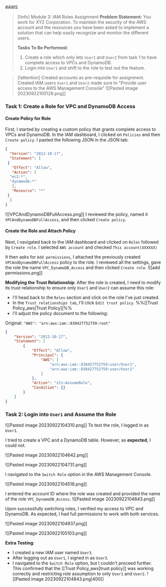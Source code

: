 #AWS
> [!info] Module 3: IAM Roles Assignment
> **Problem Statement:** 
> You work for XYZ Corporation. To maintain the security of the AWS account and the resources you have been asked to implement a solution that can help easily recognize and monitor the different users. 
> 
> **Tasks To Be Performed:** 
> 1. Create a role which only lets  `User1` and  `User2` from task 1 to have complete access to VPCs and DynamoDB. 
> 2. Login into  `User1` and shift to the role to test out the feature.



> [!attention] Created accounts as pre-requisite for assignment.
> Created  IAM users `User1` and  `User2` made sure to "Provide user access to the AWS Management Console"
> ![[Pasted image 20230922100128.png]]
>
>    


### Task 1: Create a Role for VPC and DynamoDB Access

#### Create Policy for Role

First, I started by creating a custom policy that grants complete access to VPCs and DynamoDB. In the IAM dashboard, I clicked on `Policies` and then `Create policy`. I pasted the following JSON in the JSON tab:

```json
{
  "Version": "2012-10-17",
  "Statement": [
 {
   "Effect": "Allow",
   "Action": [
  "ec2:*",
  "dynamodb:*"
   ],
   "Resource": "*"
 }
  ]
}
```

![[VPCAndDynamoDBFullAccess.png]]
I reviewed the policy, named it `VPCAndDynamoDBFullAccess`, and then clicked `Create policy`.

#### Create the Role and Attach Policy

Next, I navigated back to the IAM dashboard and clicked on `Roles` followed by `Create role`. 
I selected `AWS account` and checked `This account(XXXXXX)`

It then asks for `Add permissions`, I attached the previously created `VPCAndDynamoDBFullAccess` policy to the role. I reviewed all the settings, gave the role the name `VPC_DynamoDB_Access` and then clicked `Create role`.
![[add permissions.png]]


**Modifying the Trust Relationship**:
After the role is created, I need to modify its trust relationship to ensure only `User1` and `User2` can assume this role:
- I'll head back to the `Roles` section and click on the role I've just created.
- In the `Trust relationships tab`, I'll click `Edit trust policy`. %%[[Trust Policy_aws|Trust Policy]]%%
- I'll adjust the policy document to the following:

Original: `"AWS": "arn:aws:iam::838427752759:root"`

```json
{
    "Version": "2012-10-17",
    "Statement": [
        {
            "Effect": "Allow",
            "Principal": {
                "AWS": [
                    "arn:aws:iam::838427752759:user/User1",
                    "arn:aws:iam::838427752759:user/User2"
                ]
            },
            "Action": "sts:AssumeRole",
            "Condition": {}
        }
    ]
}
```

### Task 2: Login into  `User1` and Assume the Role
![[Pasted image 20230922104310.png]]
To test the role, I logged in as  `User1`. 

I tried to create a VPC and a DynamoDB table. However, as **expected**, I could not.

![[Pasted image 20230922104642.png]]

![[Pasted image 20230922104731.png]]

I navigated to the `Switch Role` option in the AWS Management Console. 

![[Pasted image 20230922104516.png]]

I entered the account ID where the role was created and provided the name of the role `VPC_DynamoDB_Access`.
![[Pasted image 20230922104843.png]]


Upon successfully switching roles, I verified my access to VPC and DynamoDB. As expected, I had full permissions to work with both services.

![[Pasted image 20230922104937.png]]

![[Pasted image 20230922105103.png]]


**Extra Testing**:
- I created a new IAM user named `User3`.
- After logging out as `User1`, I signed in as `User3`.
- I navigated to the `Switch Role` option, but I couldn't proceed further. This confirmed that the [[Trust Policy_aws|trust policy]] was working correctly and restricting role assumption to only `User1` and `User2`.
  ![[Pasted image 20230922104843.png|400]]


<!--Took 1h 20m to finish, not countering proof reading -->

